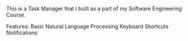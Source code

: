 This is a Task Manager that I built as a part of my Software Engineering Course.

Features:
Basic Natural Language Processing
Keyboard Shortcuts
Notifications
